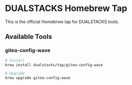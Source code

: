 # DUALSTACKS Homebrew Tap

This is the official Homebrew tap for DUALSTACKS tools.

## Available Tools

### gitea-config-wave

```bash
# Install
brew install dualstacks/tap/gitea-config-wave

# Upgrade
brew upgrade gitea-config-wave
```
